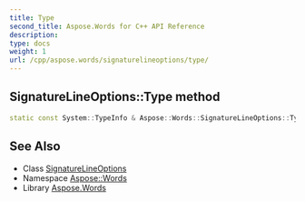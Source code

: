```yaml
---
title: Type
second_title: Aspose.Words for C++ API Reference
description: 
type: docs
weight: 1
url: /cpp/aspose.words/signaturelineoptions/type/
---
```

## SignatureLineOptions::Type method




```cpp
static const System::TypeInfo & Aspose::Words::SignatureLineOptions::Type()
```

## See Also

* Class [SignatureLineOptions](../)
* Namespace [Aspose::Words](../../)
* Library [Aspose.Words](../../../)
